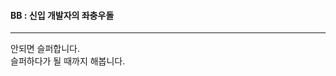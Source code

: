 #### BB : 신입 개발자의 좌충우돌
----------------------------------------------------

안되면 슬퍼합니다.<br>
슬퍼하다가 될 때까지 해봅니다.
